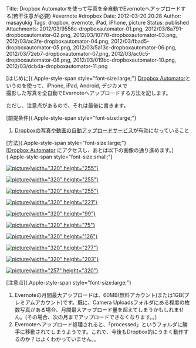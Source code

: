 Title: Dropbox Automatorを使って写真を全自動でEvernoteへアップロードする(若干注意が必要) #evernote #dropbox
Date: 2012-03-20 20:28
Author: masayukig
Tags: dropbox, evernote, iPad, iPhone, picture
Status: published
Attachments: 2012/03/9556c-dropboxautomator-01.png, 2012/03/8a791-dropboxautomator-02.png, 2012/03/10778-dropboxautomator-03.png, 2012/03/ac3fe-dropboxautomator-04.png, 2012/03/fbad5-dropboxautomator-05.png, 2012/03/5a13c-dropboxautomator-06.png, 2012/03/72eb7-dropboxautomator-07.png, 2012/03/ac0c5-dropboxautomator-08.png, 2012/03/019bc-dropboxautomator-10.png, 2012/03/dcb4a-dropboxautomator-11.png


[はじめに]{.Apple-style-span style="font-size:large;"}
[Dropbox
Automator](http://wappwolf.com/dropboxautomator/)というのを使って、iPhone,
iPad, Android, デジカメで  
撮影した写真を全自動でEvernoteへアップロードする方法を記します。

ただし、注意点があるので、それは最後に書きます。

[前提条件]{.Apple-style-span style="font-size:large;"}

1.  [Dropboxの写真や動画の自動アップロードサービス](http://www.itmedia.co.jp/news/articles/1202/24/news092.html)が有効になっていること

[方法]{.Apple-style-span style="font-size:large;"}  
[[Dropbox
Automator](http://wappwolf.com/dropboxautomator/) にアクセスし、あとは以下の画像の通り進めます。]{.Apple-style-span
style="font-size:small;"}


[![picture](https://masayukig.files.wordpress.com/2012/03/9556c-dropboxautomator-01.png?w=300){width="320"
height="255"}](https://masayukig.files.wordpress.com/2012/03/9556c-dropboxautomator-01.png)



[![picture](https://masayukig.files.wordpress.com/2012/03/8a791-dropboxautomator-02.png?w=300){width="320"
height="255"}](https://masayukig.files.wordpress.com/2012/03/8a791-dropboxautomator-02.png)



[![picture](https://masayukig.files.wordpress.com/2012/03/10778-dropboxautomator-03.png?w=300){width="320"
height="255"}](https://masayukig.files.wordpress.com/2012/03/10778-dropboxautomator-03.png)



[![picture](https://masayukig.files.wordpress.com/2012/03/ac3fe-dropboxautomator-04.png?w=300){width="320"
height="221"}](https://masayukig.files.wordpress.com/2012/03/ac3fe-dropboxautomator-04.png)



[![picture](https://masayukig.files.wordpress.com/2012/03/fbad5-dropboxautomator-05.png?w=300){width="320"
height="99"}](https://masayukig.files.wordpress.com/2012/03/fbad5-dropboxautomator-05.png)



[![picture](https://masayukig.files.wordpress.com/2012/03/5a13c-dropboxautomator-06.png?w=300){width="320"
height="75"}](https://masayukig.files.wordpress.com/2012/03/5a13c-dropboxautomator-06.png)



[![picture](https://masayukig.files.wordpress.com/2012/03/72eb7-dropboxautomator-07.png?w=300){width="320"
height="126"}](https://masayukig.files.wordpress.com/2012/03/72eb7-dropboxautomator-07.png)



[![picture](https://masayukig.files.wordpress.com/2012/03/ac0c5-dropboxautomator-08.png?w=300){width="320"
height="277"}](https://masayukig.files.wordpress.com/2012/03/ac0c5-dropboxautomator-08.png)





[![picture](https://masayukig.files.wordpress.com/2012/03/019bc-dropboxautomator-10.png?w=300){width="320"
height="203"}](https://masayukig.files.wordpress.com/2012/03/019bc-dropboxautomator-10.png)



[![picture](https://masayukig.files.wordpress.com/2012/03/dcb4a-dropboxautomator-11.png?w=241){width="257"
height="320"}](https://masayukig.files.wordpress.com/2012/03/dcb4a-dropboxautomator-11.png)


[注意点]{.Apple-style-span style="font-size:large;"}

1.  Evernoteの月間最大アップロードは、60MB(無料アカウント)または1GB(プレミアムアカウント)です。既に、Camera
    Uploadsフォルダにある程度の枚数写真がある場合、月間最大アップロード量を超えてしまうかもしれません。(その場合、次の月までアップロードできなくなります。。)
2.  Evernoteへアップロード処理されると、「processed」というフォルダに勝手に移動されてしまうようです。これで、今後もDropbox的にうまく動作するのか？はよくわかっていません。。

